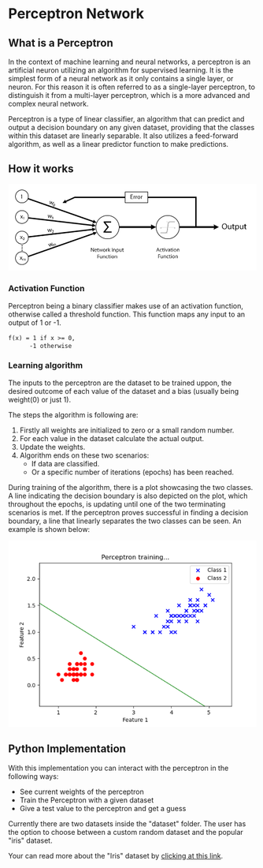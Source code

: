 # Perceptron Network

## What is a Perceptron

In the context of machine learning and neural networks, a perceptron is an artificial neuron utilizing an algorithm for supervised learning. It is the  simplest form of a neural network as it only contains a single layer, or neuron. For this reason it is often referred to as a single-layer perceptron, to distinguish it from a multi-layer perceptron, which is a more advanced and complex neural network.

Perceptron is a type of linear classifier, an algorithm that can predict and output a decision boundary on any given dataset, providing that the classes within this dataset are linearly separable. It also utilizes a feed-forward algorithm, as well as a linear predictor function to make predictions.

## How it works

![perceptron](/images/perceptron.png)

### Activation Function

Perceptron being a binary classifier makes use of an activation function, otherwise called a threshold function. This function maps any input to an output of 1 or -1.

```Math
f(x) = 1 if x >= 0,
      -1 otherwise
```

### Learning algorithm

The inputs to the perceptron are the dataset to be trained uppon, the desired outcome of each value of the dataset and a bias (usually being weight(0) or just 1).

The steps the algorithm is following are:

1. Firstly all weights are initialized to zero or a small random number.
2. For each value in the dataset calculate the actual output.
3. Update the weights.
4. Algorithm ends on these two scenarios:
   * If data are classified.
   * Or a specific number of iterations (epochs) has been reached.

During training of the algorithm, there is a plot showcasing the two classes. A line indicating the decision boundary is also depicted on the plot, which throughout the epochs, is updating until one of the two terminating scenarios is met. If the perceptron proves successful in finding a decision boundary, a line that linearly separates the two classes can be seen. An example is shown below:

![perceptron_plot](/images/perceptron_training.png)

## Python Implementation

With this implementation you can interact with the perceptron in the following ways:

* See current weights of the perceptron
* Train the Perceptron with a given dataset
* Give a test value to the perceptron and get a guess

Currently there are two datasets inside the "dataset" folder. The user has the option to choose between a custom random dataset and the popular "iris" dataset.

Your can read more about the "Iris" dataset by [clicking at this link](https://archive.ics.uci.edu/ml/datasets/Iris).
